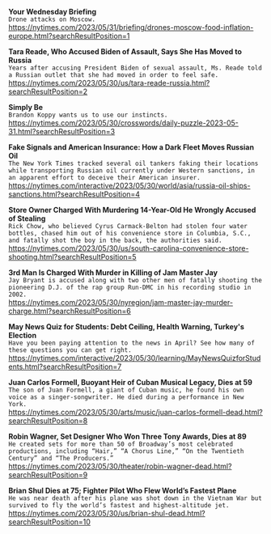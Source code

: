 **Your Wednesday Briefing**\
`Drone attacks on Moscow.`\
https://nytimes.com/2023/05/31/briefing/drones-moscow-food-inflation-europe.html?searchResultPosition=1

**Tara Reade, Who Accused Biden of Assault, Says She Has Moved to Russia**\
`Years after accusing President Biden of sexual assault, Ms. Reade told a Russian outlet that she had moved in order to feel safe.`\
https://nytimes.com/2023/05/30/us/tara-reade-russia.html?searchResultPosition=2

**Simply Be**\
`Brandon Koppy wants us to use our instincts.`\
https://nytimes.com/2023/05/30/crosswords/daily-puzzle-2023-05-31.html?searchResultPosition=3

**Fake Signals and American Insurance: How a Dark Fleet Moves Russian Oil**\
`The New York Times tracked several oil tankers faking their locations while transporting Russian oil currently under Western sanctions, in an apparent effort to deceive their American insurer.`\
https://nytimes.com/interactive/2023/05/30/world/asia/russia-oil-ships-sanctions.html?searchResultPosition=4

**Store Owner Charged With Murdering 14-Year-Old He Wrongly Accused of Stealing**\
`Rick Chow, who believed Cyrus Carmack-Belton had stolen four water bottles, chased him out of his convenience store in Columbia, S.C., and fatally shot the boy in the back, the authorities said.`\
https://nytimes.com/2023/05/30/us/south-carolina-convenience-store-shooting.html?searchResultPosition=5

**3rd Man Is Charged With Murder in Killing of Jam Master Jay**\
`Jay Bryant is accused along with two other men of fatally shooting the pioneering D.J. of the rap group Run-DMC in his recording studio in 2002.`\
https://nytimes.com/2023/05/30/nyregion/jam-master-jay-murder-charge.html?searchResultPosition=6

**May News Quiz for Students: Debt Ceiling, Health Warning, Turkey's Election**\
`Have you been paying attention to the news in April? See how many of these questions you can get right.`\
https://nytimes.com/interactive/2023/05/30/learning/MayNewsQuizforStudents.html?searchResultPosition=7

**Juan Carlos Formell, Buoyant Heir of Cuban Musical Legacy, Dies at 59**\
`The son of Juan Formell, a giant of Cuban music, he found his own voice as a singer-songwriter. He died during a performance in New York.`\
https://nytimes.com/2023/05/30/arts/music/juan-carlos-formell-dead.html?searchResultPosition=8

**Robin Wagner, Set Designer Who Won Three Tony Awards, Dies at 89**\
`He created sets for more than 50 of Broadway’s most celebrated productions, including “Hair,” “A Chorus Line,” “On the Twentieth Century” and “The Producers.”`\
https://nytimes.com/2023/05/30/theater/robin-wagner-dead.html?searchResultPosition=9

**Brian Shul Dies at 75; Fighter Pilot Who Flew World’s Fastest Plane**\
`He was near death after his plane was shot down in the Vietnam War but survived to fly the world’s fastest and highest-altitude jet.`\
https://nytimes.com/2023/05/30/us/brian-shul-dead.html?searchResultPosition=10

